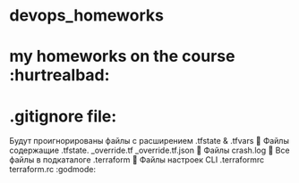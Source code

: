 # devops_homeworks
# my homeworks on the course :hurtrealbad:
# .gitignore file:
Будут проигнорированы файлы с расширением .tfstate & .tfvars :construction_worker:
Файлы содержащие .tfstate. _override.tf _override.tf.json :cop:
Файлы crash.log :see_no_evil:
Все файлы в подкаталоге .terraform :japanese_ogre:
Файлы настроек CLI .terraformrc terraform.rc :godmode:

